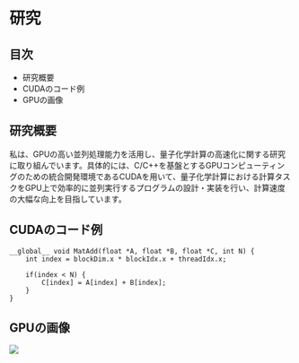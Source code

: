 # 研究

## 目次

- 研究概要
- CUDAのコード例
- GPUの画像

## 研究概要

私は、GPUの高い並列処理能力を活用し、量子化学計算の高速化に関する研究に取り組んでいます。具体的には、C/C++を基盤とするGPUコンピューティングのための統合開発環境であるCUDAを用いて、量子化学計算における計算タスクをGPU上で効率的に並列実行するプログラムの設計・実装を行い、計算速度の大幅な向上を目指しています。

## CUDAのコード例
```
__global__ void MatAdd(float *A, float *B, float *C, int N) {
    int index = blockDim.x * blockIdx.x + threadIdx.x;

    if(index < N) {
        C[index] = A[index] + B[index];
    }
}
```

## GPUの画像

![](https://th.bing.com/th/id/OIP.T8uv_XQXkd2K4QWcct_pMgHaEj?w=289&h=180&c=7&r=0&o=7&dpr=1.5&pid=1.7&rm=3)